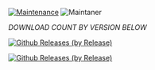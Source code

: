 [![Maintenance](https://img.shields.io/badge/Maintained%3F-NO-red.svg)](https://GitHub.com/Naereen/StrapDown.js/graphs/commit-activity)   ![Maintaner](https://img.shields.io/badge/maintainer-TheTablaster-red)

*DOWNLOAD COUNT BY VERSION BELOW*



[![Github Releases (by Release)](https://img.shields.io/github/downloads/HyconOS-Releases/Kebab/V3.5/total.svg)](https://GitHub.com/HyconOS-Releases/Kebab/releases)


[![Github Releases (by Release)](https://img.shields.io/github/downloads/HyconOS-Releases/Kebab/V3.0/total.svg)](https://GitHub.com/HyconOS-Releases/Kebab/releases)
